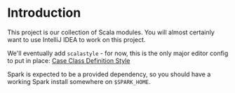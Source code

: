 # Introduction

This project is our collection of Scala modules. You will almost certainly want to use IntelliJ IDEA to work on this project.

We'll eventually add `scalastyle` - for now, this is the only major editor config to put in place: [Case Class Definition Style](https://stackoverflow.com/a/26880974)

Spark is expected to be a provided dependency, so you should have a working Spark install somewhere
on `$SPARK_HOME`.

